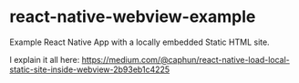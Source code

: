 # react-native-webview-example
Example React Native App with a locally embedded Static HTML site. 

I explain it all here:
https://medium.com/@caphun/react-native-load-local-static-site-inside-webview-2b93eb1c4225
